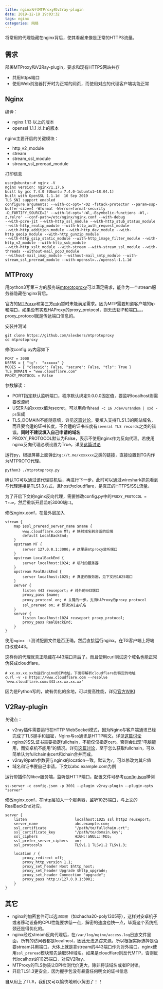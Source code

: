 ```yaml
---
title: nginx反代MTProxy和v2ray-plugin
date: 2019-12-18 19:03:32
tags: nginx
categories: 网络
---
```

将常用的代理隐藏在nginx背后，使其看起来像是正常的HTTPS流量。
<!-- more -->
## 需求

部署MTProxy和V2Ray-plugin，要求和现有HTTPS网站共存
- 共用https端口
- 使用Web浏览器打开时为正常的网页，而使用对应的代理客户端功能正常

## Nginx

编译：
- nginx 1.13 以上的版本
- openssl 1.1.1 以上的版本

nginx主要开启的关键模块：
- http_v2_module
- stream
- stream_ssl_module
- stream_ssl_preread_module

打印信息

    user@ubuntu:~# nginx -V
    nginx version: nginx/1.17.6
    built by gcc 7.4.0 (Ubuntu 7.4.0-1ubuntu1~18.04.1) 
    built with OpenSSL 1.1.1d  10 Sep 2019
    TLS SNI support enabled
    configure arguments: --with-cc-opt='-O2 -fstack-protector --param=ssp-buffer-size=4 -Wformat -Werror=format-security
    -D_FORTIFY_SOURCE=2' --with-ld-opt='-Wl,-Bsymbolic-functions -Wl,-z,relro' --conf-path=/etc/nginx/nginx.conf --with-debug
    --with-pcre-jit --with-http_ssl_module --with-http_stub_status_module --with-http_realip_module --with-http_auth_request_module
    --with-http_addition_module --with-http_dav_module --with-http_geoip_module --with-http_gunzip_module
    --with-http_gzip_static_module --with-http_image_filter_module --with-http_v2_module --with-http_sub_module
    --with-http_xslt_module --with-stream --with-stream_ssl_module --with-threads --without-mail_pop3_module
    --without-mail_imap_module --without-mail_smtp_module --with-stream_ssl_preread_module --with-openssl=../openssl-1.1.1d

## MTProxy

用python3写第三方的服务端[mtprotoproxy](https://github.com/alexbers/mtprotoproxy)可以满足需求，能作为一个stream服务器隐藏在nginx背后。

官方的[MTPorxy](https://github.com/TelegramMessenger/MTProxy)和第三方[mtg](https://github.com/9seconds/mtg)暂时未能满足需求。因为MTP需要知道客户端的ip和端口，如果没有实现HAProxy的proxy_protocol，则无法获IP和端口。。。proxy_protocol就是传达端口信息的。

安装并测试

```
git clone https://github.com/alexbers/mtprotoproxy
cd mtprotoproxy
```

修改config.py内容如下
```
PORT = 3000
USERS = { "tg":  "xxxxxx" }
MODES = { "classic": False, "secure": False, "tls": True }
TLS_DOMAIN = "www.cloudflare.com"
PROXY_PROTOCOL = False
```

参数解读：
- PORT指定默认监听端口，程序默认绑定0.0.0.0固定值，要监听localhost则需要改源码
- USER内的xxxxx值为secret，可以用命令```head -c 16 /dev/urandom | xxd -ps```生成
- TLS_DOMAIN不能随意填，详见[这篇讨论](https://github.com/alexbers/mtprotoproxy/issues/165#issuecomment-558648069)，要填入支持TLS1.3的网站域名，而且要合适的证书长度，不合适的证书长度有```several TLS records```之类的错误。**同时不建议填入自己申请的域名**
- PROXY_PROTOCOL默认为False，表示不使用nginx作为反向代理。若使用nginx反向代理必须设置为True，详见[这篇讨论](https://github.com/alexbers/mtprotoproxy/pull/119)

运行py，根据屏幕上面弹出```tg://t.me/xxxxxxx```之类的链接，直接设置到TG内作为MTPROTO代理。

    python3 ./mtprotoproxy.py

确认TG可以通过该代理联机后，再进行下一步。此时可以通过wireshark抓包看到与代理连接是TLS1.3方式，且host为cloudflare，是真正的HTTPS/SSL流量。

为了开启下文的nginx反向代理，需要修改config.py中的```PROXY_PROTOCOL = True```，然后重新开启监听3000端口。

修改nginx.conf，在最外层加入

    stream {
        map $ssl_preread_server_name $name {
            www.cloudflare.com MT; # 映射域名到合适的后端
            default LocalBackEnd;
        }
        upstream MT {
            server 127.0.0.1:3000; # 这里是mtproxy监听端口
        }
        upstream LocalBackEnd {
            server localhost:1024; # 临时的服务器
        }
        upstream RealBackEnd {
            server localhost:1025; # 真正的服务器，见下文用1025端口
        }
        server {
            listen 443 reuseport; # 对外的443端口
            proxy_pass $name;
            proxy_protocol on; # 关键的一步，支持HAProxy的proxy_protocol
            ssl_preread on; # 预读SNI主机名
        }
        server {
            listen localhost:1024 reuseport proxy_protocol;
            proxy_pass RealBackEnd;
        }
    }


使用```nginx -t```测试配置文件是否正确。然后直接运行nginx。在TG客户端上将端口改成443。

这样你的代理就真正隐藏在443端口背后了。而且使用curl测试这个域名也能正常伪装成cloudflare。

```
# xx.xx.xx.xx为运行nginx的IP地址，下面将解析cloudflare到特定的地址
curl -v -s https://www.cloudflare.com --resolve 'www.cloudflare.com:443:xx.xx.xx.xx'
```

因为是Python写的，故有优化的余地，可以提高性能，详见[官方WIKI](https://github.com/alexbers/mtprotoproxy/wiki/Optimization-and-Fine-Tuning)

## V2Ray-plugin

关键点：
- v2ray插件需要运行在HTTP WebSocket模式，因为Nginx与客户端通讯已经完成了TLS握手和加密，Nginx与ss通讯是HTTP明文。详见[这篇讨论](https://github.com/shadowsocks/v2ray-plugin/issues/150#issuecomment-552345749)
- nginx的SSL证书需要指定fullchain，不能仅仅指定cert。否则会出现“电脑能用，而安卓机不能用”的情况。详见[这篇讨论](https://github.com/shadowsocks/v2ray-plugin/issues/118#issuecomment-530111876)，至于怎么获取fullchain，可以简单认为fullchain由cert和chain合并而成。
- v2ray的path参数要与nginx的location一致。默认为```/```，可以修改为其它值
- 域名和证书要自己申请，下文以abc.example.com为例

运行带插件的libev服务端，监听是HTTP端口，配置文件可参考[config.json](https://github.com/shadowsocks/shadowsocks-libev/blob/master/tests/aes.json)样例

```
ss-server -c config.json -p 3001 --plugin v2ray-plugin --plugin-opts "server"
```

修改nginx.conf，在http层加入一个服务器，监听1025端口，与上文的RealBackEnd对应。

    server {
        listen                      localhost:1025 ssl http2 reuseport;
        server_name                 abc.example.com;
        ssl_certificate             "/path/to/fullchain.crt";
        ssl_certificate_key         "/path/to/domain.key";
        ssl_ciphers                 HIGH:!aNULL:!MD5;
        ssl_prefer_server_ciphers   on;
        ssl_protocols               TLSv1.1 TLSv1.2 TLSv1.3;

        location / {
            proxy_redirect off;
            proxy_http_version 1.1;
            proxy_set_header Host $http_host;
            proxy_set_header Upgrade $http_upgrade;
            proxy_set_header Connection "upgrade";
            proxy_pass http://127.0.0.1:3001;
        }
    }

## 其它

- nginx的加密套件可以选```流加密```（如chacha20-poly1305等），这样对安卓机子或者移动设备的CPU性能要求低一点，解密的速度也快一点，毕竟这个系统瓶颈还是得优化的。
- nginx经过stream反向代理后，在```/var/log/nginx/access.log```日志文件里面，所有的访问者都是localhost，因此无法追踪来源。所以根据实际选择是否要stream共用端口。大体上就是拿stream的443端口作为对外端口。nginx使用```ssl_preread```模块预先读取SNI域名。如果是cloudflare则反代MTP，否则反代localhost的1025端口，对应V2Ray。
- MTProxy的TLS伪装让DPI检测代价更大，除非将该域名或者IP封锁。
- 开启TLS1.3更安全，因为握手包没有暴露任何明文的证书信息

自从用上了TLS，我们又可以愉快地刷小黄图了！！
